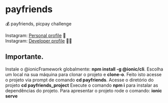 # payfriends
:moneybag: payfriends, picpay challenge

Instagram: <a href="https://www.instagram.com/baptistellafe/" target="_blank" title="Follow me">Personal profile</a> :handshake:
<br>
Instagram: <a href="https://www.instagram.com/baptistellafe/" target="_blank" title="Follow me">Developer profile</a> :man_artist:

## Importante.

Instale o @ionicFramework globalmente: **npm install -g @ionic/cli**.
Escolha um local na sua máquina para clonar o projeto e **clone-o**.
Feito isto acesse o projeto via prompt de comando **cd payfriends**.
Acesse o diretório do projeto **cd payfriends_project**
Execute o comando **npm i** para instalar as dependências do projeto.
Para apresentar o projeto rode o comando: **ionic serve**
